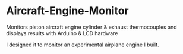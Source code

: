 # Aircraft-Engine-Monitor
Monitors piston aircraft engine cylinder &amp; exhaust thermocouples and displays results with Arduino &amp; LCD hardware

I designed it to monitor an experimental airplane engine I built.
